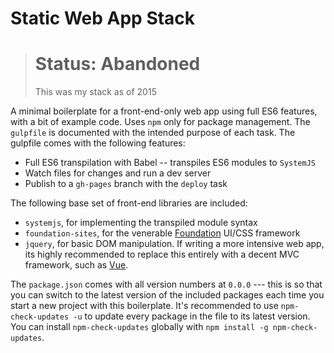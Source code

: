 # Static Web App Stack

> # Status: Abandoned
> This was my stack as of 2015

A minimal boilerplate for a front-end-only web app using full ES6 features, with a bit of example code.
Uses `npm` only for package management.
The `gulpfile` is documented with the intended purpose of each task.
The gulpfile comes with the following features:

* Full ES6 transpilation with Babel -- transpiles ES6 modules to `SystemJS`
* Watch files for changes and run a dev server
* Publish to a `gh-pages` branch with the `deploy` task

The following base set of front-end libraries are included:

* `systemjs`, for implementing the transpiled module syntax
* `foundation-sites`, for the venerable [Foundation](http://foundation.zurb.com/sites.html) UI/CSS framework
* `jquery`, for basic DOM manipulation. If writing a more intensive web app, its highly recommended to replace this entirely with a decent MVC framework, such as [Vue](https://vuejs.org/).

The `package.json` comes with all version numbers at `0.0.0` --- this is so that you can switch to the latest version of the included packages each time you start a new project with this boilerplate.
It's recommended to use `npm-check-updates -u` to update every package in the file to its latest version.
You can install `npm-check-updates` globally with `npm install -g npm-check-updates`.
